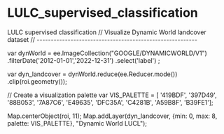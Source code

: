 # LULC_supervised_classification
LULC supervised classification
// Visualize Dynamic World landcover dataset 
// ---------------------------------------------------------

var dynWorld = ee.ImageCollection("GOOGLE/DYNAMICWORLD/V1")
.filterDate('2012-01-01','2022-12-31')
.select('label') ;

var dyn_landcover = dynWorld.reduce(ee.Reducer.mode())
.clip(roi.geometry());

// Create a visualization palette
var VIS_PALETTE = [
    '419BDF', '397D49', '88B053', '7A87C6',
    'E49635', 'DFC35A', 'C4281B', 'A59B8F',
    'B39FE1'];

Map.centerObject(roi, 11);
Map.addLayer(dyn_landcover, {min: 0, max: 8, palette: VIS_PALETTE}, "Dynamic World LUCL");
